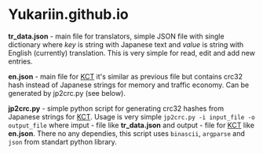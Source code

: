 Yukariin.github.io
==================
**tr_data.json** - main file for translators, simple JSON file with single dictionary where *key* is string with Japanese text and *value* is string with English (currently) translation. This is very simple for read, edit and add new entries.

**en.json** - main file for [KCT](https://github.com/KanColleTool/KanColleTool) it's similar as previous file but contains crc32 hash instead of Japanese strings for memory and traffic economy. Can be generated by jp2crc.py (see below).

**jp2crc.py** - simple python script for generating crc32 hashes from Japanese strings for [KCT](https://github.com/KanColleTool/KanColleTool). Usage is very simple `jp2crc.py -i input_file -o output_file` where imput - file like **tr_data.json** and output - file for [KCT](https://github.com/KanColleTool/KanColleTool) like **en.json**.
There no any dependies, this script uses `binascii`, `argparse` and `json` from standart python library.
